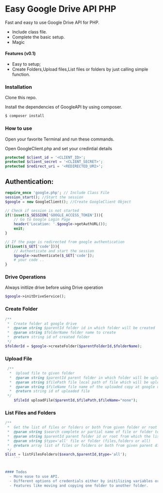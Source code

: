 # Easy Google Drive API PHP   



Fast and easy to use Google Drive API for PHP.

  - Include class file.
  - Complete the basic setup.
  - Magic

#### Features (v0.1)

  - Easy to setup;
  - Create Folders,Upload files,List files or folders by just calling simple function.


### Installation

Clone this repo.

Install the dependencies of GoogleAPI by using composer.

```sh
$ composer install
```

### How to use

Open your favorite Terminal and run these commands.

Open GoogleClient.php and set your credintial details
```php
protected $client_id = '<CLIENT_ID>';
protected $client_secret = '<CLIENT_SECRET>';
protected $redirect_uri = '<REDIRECTED_URI>';
```

## Authentication:

```php
require_once 'google.php'; // Include Class File
session_start(); //Start the session
$google = new GoogleClient(); //Create GoogleClient Object

// Check if session is not started
if(!isset($_SESSION['GOOGLE_ACCESS_TOKEN'])){ 
    // Go to Google Login Page
	header('Location: '.$google->getAuthURL());
	exit;
}

// If the page is redirected from google authentication
if(isset($_GET['code'])){
    // Authenticate and start the session
	$google->authenticate($_GET['code']);
	# your code ..
}
```
### Drive Operations


Always initlize drive before using Drive operation
```php
$google->initDriveService();
```

### Create Folder
```php
/**
 *  Create folder at google drive
 *  @param string $parentId folder id in which folder will be created
 *  @param string $folderName folder name to create
 *  @return string id of created folder
 */
$folderId = $google->createFolder($parentFolderId,$folderName);
```

### Upload File
```php
 /**
  *  Upload file to given folder
  *  @param string $parentId parent folder in which folder will be upload
  *  @param string $filePath file local path of file which will be upload
  *  @param string $fileName file name of the uploaded copy at google drive
  *  @return string id of uploaded file
 */
    $fileId uploadFile($parentId,$filePath,$fileName="none");
```
### List Files and Folders

```php
/**
 *  Get the list of files or folders or both from given folder or root
 *  @param string $search complete or partial name of file or folder to search
 *  @param string $parentId parent folder id or root from which the list of files or folders or both will be generated
 *  @param string $type='all' file or folder (files,folders or all)
 *  @return array list of files or folders or both from given parent directory
 */
$list = listFilesFolders($search,$parentId,$type='all');
    ```


#### Todos
  - More ease to use API.
  - Different options of credentials either by initilizing variables or secred.json file.
  - Features like moving and copying one folder to another folder.

